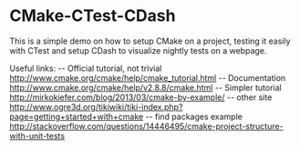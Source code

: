 CMake-CTest-CDash
=================

This is a simple demo on how to setup CMake on a project, testing it easily with CTest and setup CDash to visualize nightly tests on a webpage.


Useful links:
 -- Official tutorial, not trivial              http://www.cmake.org/cmake/help/cmake_tutorial.html
 -- Documentation                               http://www.cmake.org/cmake/help/v2.8.8/cmake.html
 -- Simpler tutorial                            http://mirkokiefer.com/blog/2013/03/cmake-by-example/
 -- other site                                  http://www.ogre3d.org/tikiwiki/tiki-index.php?page=getting+started+with+cmake
 -- find packages example                       http://stackoverflow.com/questions/14446495/cmake-project-structure-with-unit-tests